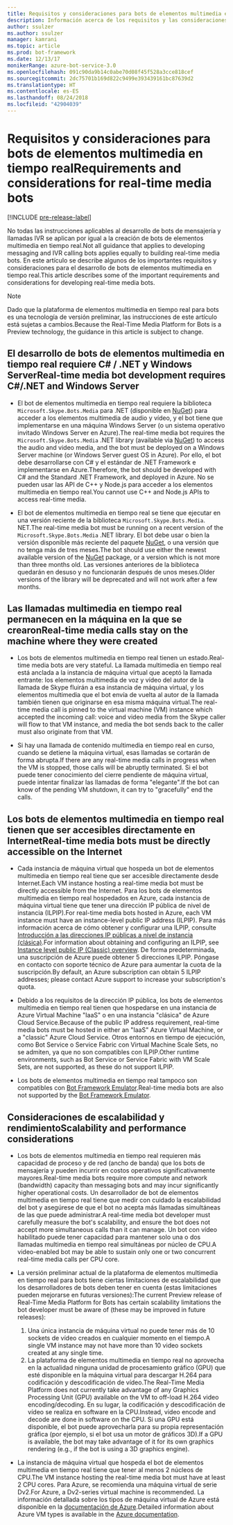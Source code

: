 ```yaml
---
title: Requisitos y consideraciones para bots de elementos multimedia en tiempo real | Microsoft Docs
description: Información acerca de los requisitos y las consideraciones importantes relacionados con la creación de bots de elementos multimedia en tiempo real para Skype, usando Bot Builder SDK para. NET.
author: ssulzer
ms.author: ssulzer
manager: kamrani
ms.topic: article
ms.prod: bot-framework
ms.date: 12/13/17
monikerRange: azure-bot-service-3.0
ms.openlocfilehash: 091c90da9b14c0abe70d08f45f528a3cce818cef
ms.sourcegitcommit: 2dc75701b169d822c9499e393439161bc87639d2
ms.translationtype: HT
ms.contentlocale: es-ES
ms.lasthandoff: 08/24/2018
ms.locfileid: "42904039"
---
```

# <a name="requirements-and-considerations-for-real-time-media-bots"></a><span data-ttu-id="cc8f2-103">Requisitos y consideraciones para bots de elementos multimedia en tiempo real</span><span class="sxs-lookup"><span data-stu-id="cc8f2-103">Requirements and considerations for real-time media bots</span></span>

[!INCLUDE [pre-release-label](../includes/pre-release-label-v3.md)]

<span data-ttu-id="cc8f2-104">No todas las instrucciones aplicables al desarrollo de bots de mensajería y llamadas IVR se aplican por igual a la creación de bots de elementos multimedia en tiempo real.</span><span class="sxs-lookup"><span data-stu-id="cc8f2-104">Not all guidance that applies to developing messaging and IVR calling bots applies equally to building real-time media bots.</span></span> <span data-ttu-id="cc8f2-105">En este artículo se describe algunos de los importantes requisitos y consideraciones para el desarrollo de bots de elementos multimedia en tiempo real.</span><span class="sxs-lookup"><span data-stu-id="cc8f2-105">This article describes some of the important requirements and considerations for developing real-time media bots.</span></span> 

> [!NOTE]
> <span data-ttu-id="cc8f2-106">Dado que la plataforma de elementos multimedia en tiempo real para bots es una tecnología de versión preliminar, las instrucciones de este artículo está sujetas a cambios.</span><span class="sxs-lookup"><span data-stu-id="cc8f2-106">Because the Real-Time Media Platform for Bots is a Preview technology, the guidance in this article is subject to change.</span></span>

## <a name="real-time-media-bot-development-requires-cnet-and-windows-server"></a><span data-ttu-id="cc8f2-107">El desarrollo de bots de elementos multimedia en tiempo real requiere C# / .NET y Windows Server</span><span class="sxs-lookup"><span data-stu-id="cc8f2-107">Real-time media bot development requires C#/.NET and Windows Server</span></span>

- <span data-ttu-id="cc8f2-108">El bot de elementos multimedia en tiempo real requiere la biblioteca `Microsoft.Skype.Bots.Media` para .NET (disponible en <a href="https://www.nuget.org/" target="_blank">NuGet</a>) para acceder a los elementos multimedia de audio y vídeo, y el bot tiene que implementarse en una máquina Windows Server (o un sistema operativo invitado Windows Server en Azure).</span><span class="sxs-lookup"><span data-stu-id="cc8f2-108">The real-time media bot requires the `Microsoft.Skype.Bots.Media` .NET library (available via <a href="https://www.nuget.org/" target="_blank">NuGet</a>) to access the audio and video media, and the bot must be deployed on a Windows Server machine (or Windows Server guest OS in Azure).</span></span> <span data-ttu-id="cc8f2-109">Por ello, el bot debe desarrollarse con C# y el estándar de .NET Framework e implementarse en Azure.</span><span class="sxs-lookup"><span data-stu-id="cc8f2-109">Therefore, the bot should be developed with C# and the Standard .NET Framework, and deployed in Azure.</span></span> <span data-ttu-id="cc8f2-110">No se pueden usar las API de C++ y Node.js para acceder a los elementos multimedia en tiempo real.</span><span class="sxs-lookup"><span data-stu-id="cc8f2-110">You cannot use C++ and Node.js APIs to access real-time media.</span></span>

- <span data-ttu-id="cc8f2-111">El bot de elementos multimedia en tiempo real se tiene que ejecutar en una versión reciente de la biblioteca `Microsoft.Skype.Bots.Media`. NET.</span><span class="sxs-lookup"><span data-stu-id="cc8f2-111">The real-time media bot must be running on a recent version of the `Microsoft.Skype.Bots.Media` .NET library.</span></span> <span data-ttu-id="cc8f2-112">El bot debe usar o bien la versión disponible más reciente del paquete <a href="https://www.nuget.org/" target="_blank">NuGet</a>, o una versión que no tenga más de tres meses.</span><span class="sxs-lookup"><span data-stu-id="cc8f2-112">The bot should use either the newest available version of the <a href="https://www.nuget.org/" target="_blank">NuGet</a> package, or a version which is not more than three months old.</span></span> <span data-ttu-id="cc8f2-113">Las versiones anteriores de la biblioteca quedarán en desuso y no funcionarán después de unos meses.</span><span class="sxs-lookup"><span data-stu-id="cc8f2-113">Older versions of the library will be deprecated and will not work after a few months.</span></span>

## <a name="real-time-media-calls-stay-on-the-machine-where-they-were-created"></a><span data-ttu-id="cc8f2-114">Las llamadas multimedia en tiempo real permanecen en la máquina en la que se crearon</span><span class="sxs-lookup"><span data-stu-id="cc8f2-114">Real-time media calls stay on the machine where they were created</span></span>

- <span data-ttu-id="cc8f2-115">Los bots de elementos multimedia en tiempo real tienen un estado.</span><span class="sxs-lookup"><span data-stu-id="cc8f2-115">Real-time media bots are very stateful.</span></span> <span data-ttu-id="cc8f2-116">La llamada multimedia en tiempo real está anclada a la instancia de máquina virtual que aceptó la llamada entrante: los elementos multimedia de voz y vídeo del autor de la llamada de Skype fluirán a esa instancia de máquina virtual, y los elementos multimedia que el bot envía de vuelta al autor de la llamada también tienen que originarse en esa misma máquina virtual.</span><span class="sxs-lookup"><span data-stu-id="cc8f2-116">The real-time media call is pinned to the virtual machine (VM) instance which accepted the incoming call: voice and video media from the Skype caller will flow to that VM instance, and media the bot sends back to the caller must also originate from that VM.</span></span>

- <span data-ttu-id="cc8f2-117">Si hay una llamada de contenido multimedia en tiempo real en curso, cuando se detiene la máquina virtual, esas llamadas se cortarán de forma abrupta.</span><span class="sxs-lookup"><span data-stu-id="cc8f2-117">If there are any real-time media calls in progress when the VM is stopped, those calls will be abruptly terminated.</span></span> <span data-ttu-id="cc8f2-118">Si el bot puede tener conocimiento del cierre pendiente de máquina virtual, puede intentar finalizar las llamadas de forma "elegante".</span><span class="sxs-lookup"><span data-stu-id="cc8f2-118">If the bot can know of the pending VM shutdown, it can try to "gracefully" end the calls.</span></span>

## <a name="real-time-media-bots-must-be-directly-accessible-on-the-internet"></a><span data-ttu-id="cc8f2-119">Los bots de elementos multimedia en tiempo real tienen que ser accesibles directamente en Internet</span><span class="sxs-lookup"><span data-stu-id="cc8f2-119">Real-time media bots must be directly accessible on the Internet</span></span>

- <span data-ttu-id="cc8f2-120">Cada instancia de máquina virtual que hospeda un bot de elementos multimedia en tiempo real tiene que ser accesible directamente desde Internet.</span><span class="sxs-lookup"><span data-stu-id="cc8f2-120">Each VM instance hosting a real-time media bot must be directly accessible from the Internet.</span></span> <span data-ttu-id="cc8f2-121">Para los bots de elementos multimedia en tiempo real hospedados en Azure, cada instancia de máquina virtual tiene que tener una dirección IP pública de nivel de instancia (ILPIP).</span><span class="sxs-lookup"><span data-stu-id="cc8f2-121">For real-time media bots hosted in Azure, each VM instance must have an instance-level public IP address (ILPIP).</span></span> <span data-ttu-id="cc8f2-122">Para más información acerca de cómo obtener y configurar una ILPIP, consulte <a href="/azure/virtual-network/virtual-networks-instance-level-public-ip" target="_blank">Introducción a las direcciones IP públicas a nivel de instancia (clásica)</a>.</span><span class="sxs-lookup"><span data-stu-id="cc8f2-122">For information about obtaining and configuring an ILPIP, see <a href="/azure/virtual-network/virtual-networks-instance-level-public-ip" target="_blank">Instance level public IP (Classic) overview</a>.</span></span> <span data-ttu-id="cc8f2-123">De forma predeterminada, una suscripción de Azure puede obtener 5 direcciones ILPIP. Póngase en contacto con soporte técnico de Azure para aumentar la cuota de la suscripción.</span><span class="sxs-lookup"><span data-stu-id="cc8f2-123">By default, an Azure subscription can obtain 5 ILPIP addresses; please contact Azure support to increase your subscription's quota.</span></span>

- <span data-ttu-id="cc8f2-124">Debido a los requisitos de la dirección IP pública, los bots de elementos multimedia en tiempo real tienen que hospedarse en una instancia de Azure Virtual Machine "IaaS" o en una instancia "clásica" de Azure Cloud Service.</span><span class="sxs-lookup"><span data-stu-id="cc8f2-124">Because of the public IP address requirement, real-time media bots must be hosted in either an "IaaS" Azure Virtual Machine, or a "classic" Azure Cloud Service.</span></span> <span data-ttu-id="cc8f2-125">Otros entornos en tiempo de ejecución, como Bot Service o Service Fabric con Virtual Machine Scale Sets, no se admiten, ya que no son compatibles con ILPIP.</span><span class="sxs-lookup"><span data-stu-id="cc8f2-125">Other runtime environments, such as Bot Service or Service Fabric with VM Scale Sets, are not supported, as these do not support ILPIP.</span></span>

- <span data-ttu-id="cc8f2-126">Los bots de elementos multimedia en tiempo real tampoco son compatibles con [Bot Framework Emulator](../bot-service-debug-emulator.md).</span><span class="sxs-lookup"><span data-stu-id="cc8f2-126">Real-time media bots are also not supported by the [Bot Framework Emulator](../bot-service-debug-emulator.md).</span></span>

## <a name="scalability-and-performance-considerations"></a><span data-ttu-id="cc8f2-127">Consideraciones de escalabilidad y rendimiento</span><span class="sxs-lookup"><span data-stu-id="cc8f2-127">Scalability and performance considerations</span></span>

- <span data-ttu-id="cc8f2-128">Los bots de elementos multimedia en tiempo real requieren más capacidad de proceso y de red (ancho de banda) que los bots de mensajería y pueden incurrir en costos operativos significativamente mayores.</span><span class="sxs-lookup"><span data-stu-id="cc8f2-128">Real-time media bots require more compute and network (bandwidth) capacity than messaging bots and may incur significantly higher operational costs.</span></span> <span data-ttu-id="cc8f2-129">Un desarrollador de bot de elementos multimedia en tiempo real tiene que medir con cuidado la escalabilidad del bot y asegúrese de que el bot no acepta más llamadas simultáneas de las que puede administrar.</span><span class="sxs-lookup"><span data-stu-id="cc8f2-129">A real-time media bot developer must carefully measure the bot's scalability, and ensure the bot does not accept more simultaneous calls than it can manage.</span></span> <span data-ttu-id="cc8f2-130">Un bot con vídeo habilitado puede tener capacidad para mantener solo una o dos llamadas multimedia en tiempo real simultáneas por núcleo de CPU.</span><span class="sxs-lookup"><span data-stu-id="cc8f2-130">A video-enabled bot may be able to sustain only one or two concurrent real-time media calls per CPU core.</span></span>

- <span data-ttu-id="cc8f2-131">La versión preliminar actual de la plataforma de elementos multimedia en tiempo real para bots tiene ciertas limitaciones de escalabilidad que los desarrolladores de bots deben tener en cuenta (estas limitaciones pueden mejorarse en futuras versiones):</span><span class="sxs-lookup"><span data-stu-id="cc8f2-131">The current Preview release of Real-Time Media Platform for Bots has certain scalability limitations the bot developer must be aware of (these may be improved in future releases):</span></span> 
  1. <span data-ttu-id="cc8f2-132">Una única instancia de máquina virtual no puede tener más de 10 sockets de vídeo creados en cualquier momento en el tiempo.</span><span class="sxs-lookup"><span data-stu-id="cc8f2-132">A single VM instance may not have more than 10 video sockets created at any single time.</span></span>
  2. <span data-ttu-id="cc8f2-133">La plataforma de elementos multimedia en tiempo real no aprovecha en la actualidad ninguna unidad de procesamiento gráfico (GPU) que esté disponible en la máquina virtual para descargar H.264 para codificación y descodificación de vídeo.</span><span class="sxs-lookup"><span data-stu-id="cc8f2-133">The Real-Time Media Platform does not currently take advantage of any Graphics Processing Unit (GPU) available on the VM to off-load H.264 video encoding/decoding.</span></span> <span data-ttu-id="cc8f2-134">En su lugar, la codificación y descodificación de vídeo se realiza en software en la CPU.</span><span class="sxs-lookup"><span data-stu-id="cc8f2-134">Instead, video encode and decode are done in software on the CPU.</span></span> <span data-ttu-id="cc8f2-135">Si una GPU está disponible, el bot puede aprovecharla para su propia representación gráfica (por ejemplo, si el bot usa un motor de gráficos 3D).</span><span class="sxs-lookup"><span data-stu-id="cc8f2-135">If a GPU is available, the bot may take advantage of it for its own graphics rendering (e.g., if the bot is using a 3D graphics engine).</span></span>

- <span data-ttu-id="cc8f2-136">La instancia de máquina virtual que hospeda el bot de elementos multimedia en tiempo real tiene que tener al menos 2 núcleos de CPU.</span><span class="sxs-lookup"><span data-stu-id="cc8f2-136">The VM instance hosting the real-time media bot must have at least 2 CPU cores.</span></span> <span data-ttu-id="cc8f2-137">Para Azure, se recomienda una máquina virtual de serie Dv2.</span><span class="sxs-lookup"><span data-stu-id="cc8f2-137">For Azure, a Dv2-series virtual machine is recommended.</span></span> <span data-ttu-id="cc8f2-138">La información detallada sobre los tipos de máquina virtual de Azure está disponible en la <a href="/azure/virtual-machines/windows/sizes-general" target="_blank">documentación de Azure</a>.</span><span class="sxs-lookup"><span data-stu-id="cc8f2-138">Detailed information about Azure VM types is available in the <a href="/azure/virtual-machines/windows/sizes-general" target="_blank">Azure documentation</a>.</span></span> 
